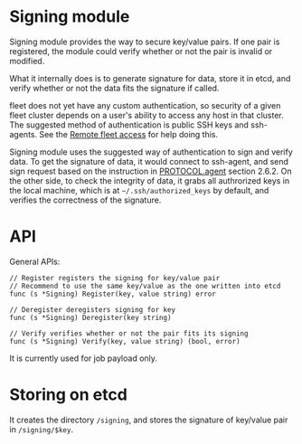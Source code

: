 # Signing module

Signing module provides the way to secure key/value pairs. If one pair is registered, the module could verify whether or not the pair is invalid or modified.

What it internally does is to generate signature for data, store it in etcd, and verify whether or not the data fits the signature if called.

fleet does not yet have any custom authentication, so security of a given fleet cluster depends on a user's ability to access any host in that cluster. The suggested method of authentication is public SSH keys and ssh-agents. See the [Remote fleet access][r] for help doing this.

[r]: remote-access.md

Signing module uses the suggested way of authentication to sign and verify data. To get the signature of data, it would connect to ssh-agent, and send sign request based on the instruction in [PROTOCOL.agent][p] section 2.6.2. On the other side, to check the integrity of data, it grabs all authrorized keys in the local machine, which is at `~/.ssh/authorized_keys` by default, and verifies the correctness of the signature.

[p]: http://www.openbsd.org/cgi-bin/cvsweb/src/usr.bin/ssh/PROTOCOL.agent

# API

General APIs:
```
// Register registers the signing for key/value pair
// Recommend to use the same key/value as the one written into etcd
func (s *Signing) Register(key, value string) error

// Deregister deregisters signing for key
func (s *Signing) Deregister(key string)

// Verify verifies whether or not the pair fits its signing
func (s *Signing) Verify(key, value string) (bool, error)
```

It is currently used for job payload only.

# Storing on etcd

It creates the directory `/signing`, and stores the signature of key/value pair in `/signing/$key`.
